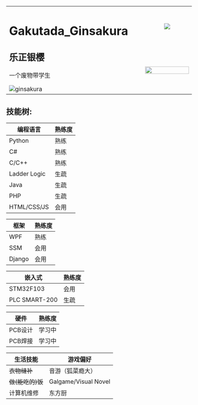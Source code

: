 <table border="0" cellspacing="0" cellpadding="0">
      <tbody>
        <tr>
          <td rowspan="2" width="500">
            <h1>Gakutada_Ginsakura</h1>
            <h2>乐正银樱</h2>
            <p>一个废物带学生</p>
            <img src="https://count.getloli.com/get/@ginsakura?theme=rule34" alt="ginsakura" />
          </td>
          <td width="600" align="center">
            <img justify="center" align="center" src="https://github-stats.gakutada.xyz/api?username=Ginsakura&show_icons=true&count_private=true&hide_border=true&include_all_commits=true&theme=synthwave" />
          </td>
        </tr>
        <tr>
          <td width="600">
            <img justify="center" align="center" src="http://github-stats.gakutada.xyz/api/top-langs/?username=ginsakura&hide_border=true&layout=compact&hide=lua&theme=synthwave" style="width: 100%"/>
          </td>
        </tr>
      </tbody>
</table>

## 技能树:
|   编程语言   | 熟练度 |
|--------------|--------|
| Python       |  熟练  |
| C#           |  熟练  |
| C/C++        |  熟练  |
| Ladder Logic |  生疏  |
| Java         |  生疏  |
| PHP          |  生疏  |
| HTML/CSS/JS  |  会用  |

|  框架  | 熟练度 |
|--------|--------|
| WPF    |  熟练  |
| SSM    |  会用  |
| Django |  会用  |

|     嵌入式    | 熟练度 |
|---------------|--------|
| STM32F103     |  会用  |
| PLC SMART-200 |  生疏  |

|   硬件  | 熟练度 |
|---------|--------|
| PCB设计 | 学习中 |
| PCB焊接 | 学习中 |

|     生活技能     |       游戏偏好       |
|------------------|----------------------|
| ~~衣物缝补~~     | 音游（狐菜瘾大）     |
| ~~做(能吃的)饭~~ | Galgame/Visual Novel |
| 计算机维修       | 东方厨               |
